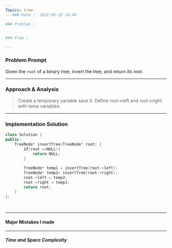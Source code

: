 ```yaml
---
Topics: tree
---### Date :  2022-09-15 14:49

### Problem : 


### From :

---
```

### Problem Prompt
Given the `root` of a binary tree, invert the tree, and return _its root_.


---
### Approach & Analysis
>Create a temporary variable save it. Define root->left and root->right with temp variables.

---
### Implementation Solution
```cpp
class Solution {
public:
    TreeNode* invertTree(TreeNode* root) {
        if(root ==NULL){
            return NULL;
        }
        
        TreeNode* temp1 = invertTree(root->left);
        TreeNode* temp2= invertTree(root->right);
        root->left = temp2;
        root->right = temp1;
        return root;
    }
};




```
---
#### Major Mistakes I made



---
##### Time and Space Complexity


